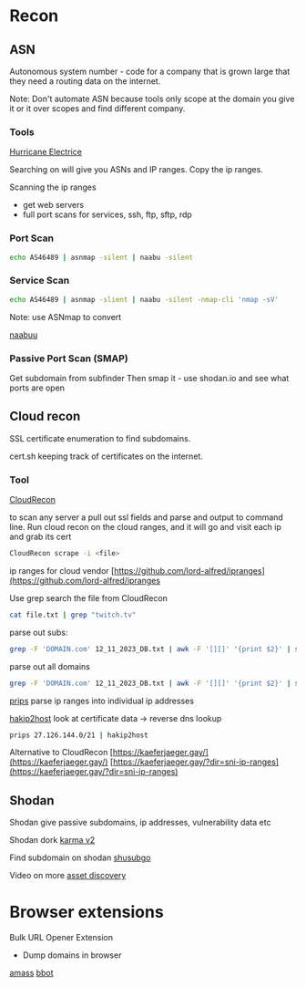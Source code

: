 # Recon

## ASN
Autonomous system number - 
code for a company that is grown large that they need a routing data on the internet.

Note: Don't automate ASN because tools only scope at the domain you give it or it 
over scopes and find different company.

### Tools
[Hurricane Electrice](https://bgp.he.net/)

Searching on will give you ASNs and IP ranges.
Copy the ip ranges.

Scanning the ip ranges
- get web servers
- full port scans for services, ssh, ftp, sftp, rdp

### Port Scan
```bash
echo AS46489 | asnmap -silent | naabu -silent
```

### Service Scan
```bash
echo AS46489 | asnmap -slient | naabu -silent -nmap-cli 'nmap -sV'
```

Note: use ASNmap to convert

[naabuu](https://github.com/projectdiscovery/naabu)

### Passive Port Scan (SMAP)
Get subdomain from subfinder
Then smap it - use shodan.io and see what ports are open

## Cloud recon
SSL certificate enumeration to find subdomains.

cert.sh
keeping track of certificates on the internet.

### Tool
[CloudRecon](https://github.com/g0ldencybersec/CloudRecon)

to scan any server a pull out ssl fields and parse and output to command line.
Run cloud recon on the cloud ranges, and it will go and visit each ip and grab its cert

```bash
CloudRecon scrape -i <file>
```
ip ranges for cloud vendor [https://github.com/lord-alfred/ipranges](https://github.com/lord-alfred/ipranges

Use grep search the file from CloudRecon
```bash
cat file.txt | grep "twitch.tv"
```

parse out subs:
```bash
grep -F 'DOMAIN.com' 12_11_2023_DB.txt | awk -F '[][]' '{print $2}' | sed 's#\n#g' | grep ".DOMAIN.com" | sort -fu | cut -d ';' -f1 | sort -u
```
parse out all domains
```bash
grep -F 'DOMAIN.com' 12_11_2023_DB.txt | awk -F '[][]' '{print $2}' | sed 's#\n#g' | sort -fu | cut -d ';' -f1 | sort -u
```

[prips](https://github.com/honzahommer/prips.sh)
parse ip ranges into individual ip addresses

[hakip2host]()
look at certificate data -> reverse dns lookup

```bash
prips 27.126.144.0/21 | hakip2host
```
Alternative to CloudRecon
[https://kaeferjaeger.gay/](https://kaeferjaeger.gay/)
[https://kaeferjaeger.gay/?dir=sni-ip-ranges](https://kaeferjaeger.gay/?dir=sni-ip-ranges)

## Shodan
Shodan give passive subdomains, ip addresses, vulnerability data etc

Shodan dork
[karma v2](https://github.com/Dheerajmadhukar/karma_v2)


Find subdomain on shodan
[shusubgo](https://github.com/incogbyte/shosubgo)

Video on more [asset discovery](https://www.youtube.com/watch?v=4CL_8GRNVTE)

# Browser extensions
Bulk URL Opener Extension
- Dump domains in browser

[amass](https://github.com/owasp-amass/amass)
[bbot](https://github.com/blacklanternsecurity/bbot)










